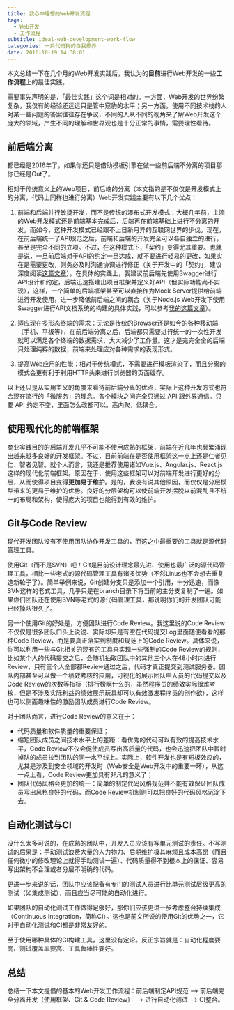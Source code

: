 ```yaml
---
title: 我心中理想的Web开发流程
tags:
  - Web开发
  - 工作流程
subtitle: ideal-web-development-work-flow
categories: 一只代码狗的自我修养
date: 2016-10-19 14:38:01
---
```


本文总结一下在几个月的Web开发实践后，我认为的**目前**进行Web开发的一些**工作流程**上的最佳实践。

需要事先声明的是，「最佳实践」这个词是相对的。一方面，Web开发的世界纷繁复杂，我仅有的经验还远远只是管中窥豹的水平；另一方面，使用不同技术栈的人对某一些问题的答案往往存在争议，不同的人从不同的视角来了解Web开发这个庞大的领域，产生不同的理解和世界观也是十分正常的事情，需要理性看待。

<!-- more -->

## 前后端分离

都已经是2016年了，如果你还只是借助模板引擎在做一些前后端不分离的项目那你已经是Out了。

相对于传统意义上的Web项目，前后端的分离（本文指的是不仅仅是开发模式上的分离，代码上同样也进行分离）Web开发实践主要有以下几个优点：

1. 前端和后端并行敏捷开发，而不是传统的瀑布式开发模式：大概几年前，主流的Web开发模式还是前端基本完成后，后端再在前端基础上进行不分离的开发。而如今，这种开发模式已经跟不上日新月异的互联网世界的步伐。现在，在前后端统一了API规范之后，前端和后端的开发完全可以各自独立的进行，甚至是完全不同的立项。不过，在这种模式下，「契约」变得尤其重要。也就是说，一旦前后端对于API的约定一旦达成，就不要进行轻易的更改，如果实在是需要更改，则务必及时沟通协调进行修正（关于开发中的「契约」，建议深度阅读[这篇文章](http://mp.weixin.qq.com/s?__biz=MzA3NDM0ODQwMw==&mid=402114651&idx=1&sn=a7b891f532e29b73afd83f17ae071023)）。在具体的实践上，我建议前后端先使用Swagger进行API设计和约定，后端迅速搭建出项目框架并定义好API（但实际功能尚不实现），这样，一个简单的后端框架甚至可以直接作为Mock Server提供给前端进行开发使用，进一步降低前后端之间的耦合（关于Node.js Web开发下使用Swagger进行API文档系统的构建的具体实践，可以参考[我的这篇文章](http://maples7.com/2016/09/06/build-doc-system-of-express-api-server-with-swagger/)）。

2. 适应现在多形态终端的需求：无论是传统的Browser还是如今的各种移动端（手机、平板等），在前后端分离之后，后端都只需要进行统一的一次性开发就可以满足各个终端的数据需求，大大减少了工作量。这才是完完全全的后端只处理纯粹的数据，前端来处理应对各种需求的表现形式。

3. 提高Web应用的性能：相对于传统模式，不需要进行模板渲染了，而且分离的模式会更有利于利用HTTP头来进行浏览器的页面缓存。

以上还只是从实用主义的角度来看待前后端分离的优点，实际上这种开发方式也符合现在流行的「微服务」的理念。各个模块之间完全只通过 API 跟外界通信。只要 API 约定不变，里面怎么改都可以。高内聚，低耦合。

## 使用现代化的前端框架

商业实践目的的后端开发几乎不可能不使用成熟的框架，前端在近几年也频繁涌现出越来越多良好的开发框架。不过，目前前端在是否使用框架这一点上还是仁者见仁、智者见智。就个人而言，我还是推荐使用诸如Vue.js、Angular.js、React.js这样的现代化前端框架。原因在于，使用这些框架可以对前端开发进行更好的分层，从而使得项目变得**更加易于维护**。是的，我没有说其他原因，而仅仅是分层模型带来的更易于维护的优势。良好的分层架构可以使前端开发摆脱以前混乱且不统一的布局和架构，使得庞大的项目也能得到有效的维护。

## Git与Code Review

现代开发团队没有不使用团队协作开发工具的，而这之中最重要的工具就是源代码管理工具。

使用Git（而不是SVN）吧！Git是目前设计理念最先进、使用也最广泛的源代码管理工具，相比一些老式的源代码管理工具有诸多优势（不然Linus也不会想去重复造新轮子了）。简单举例来说，Git创建分支只是添加一个引用，十分迅速，而像SVN这样的老式工具，几乎只是在branch目录下将当前的主分支复制了一遍。如果你们团队还在使用SVN等老式的源代码管理工具，那说明你们的开发团队可能已经掉队很久了。

另一个使用Git的好处是，方便团队进行Code Review。我这里说的Code Review不仅仅是很多团队口头上说说、实际却只是有空在代码提交Log里面随便看看的那种Code Review，而是要真正落实到制度和规范上的Code Review。具体来说，你可以利用一些与Git相关的现有的工具来实现一些强制的Code Review的规则，比如某个人的代码提交之后，会随机抽取团队中的其他三个人在48小时内进行Review，只有三个人全部都Review通过之后，代码才真正提交到测试服务器。团队内部甚至可以做一个绩效考核的应用，可视化的展示团队中人员的代码提交以及Code Review的次数等指标（排行榜啊什么的，虽然程序员的绩效实际很难考核，但是不涉及实际利益的绩效展示玩具却可以有效激发程序员的创作欲），这样也可以侧面趣味性的激励团队成员进行Code Review。

对于团队而言，进行Code Review的意义在于：
- 代码质量和软件质量的重要保证；
- 缩短团队成员之间技术水平上的差距：看优秀的代码可以有效的提高技术水平，Code Review不仅会促使成员写出高质量的代码，也会迅速把团队中暂时掉队的成员拉到团队的同一水平线上。实际上，软件开发也是有短板效应的，尤其是涉及到安全领域的开发时（Web安全是Web开发中的重要一环），从这一点上看，Code Review更加具有非凡的意义了；
- 团队代码风格会更加的统一：简单的制定代码风格规范并不能有效保证团队成员写出风格良好的代码，而Code Review机制则可以把良好的代码风格沉淀下去。

## 自动化测试与CI

没什么太多可说的，在成熟的团队中，开发人员应该有写单元测试的责任。不写测试的后果是：手动测试浪费大量的人力物力、后期维护极其麻烦且成本高昂（而且任何微小的修改理论上就得手动测试一遍）、代码质量得不到根本上的保证、容易写出架构不合理或者分层不明确的代码。

更进一步来说的话，团队中应该配备有专门的测试人员进行比单元测试层级更高的测试（如集成测试），而且应当尽可能的自动化进行。

如果团队的自动化测试工作做得足够好，那你们应该更进一步考虑整合持续集成（Continuous Integration，简称CI）。这也是前文所说的使用Git的优势之一，它对于自动化测试和CI都是非常友好的。

至于使用哪种具体的CI构建工具，这里没有定论。反正宗旨就是：自动化程度要高、测试覆盖率要高、工具鲁棒性要好。

## 总结

总结一下本文提倡的基本的Web开发工作流程：前后端制定API规范 --> 前后端完全分离开发（使用框架、Git & Code Review） --> 进行自动化测试 --> CI整合。
 